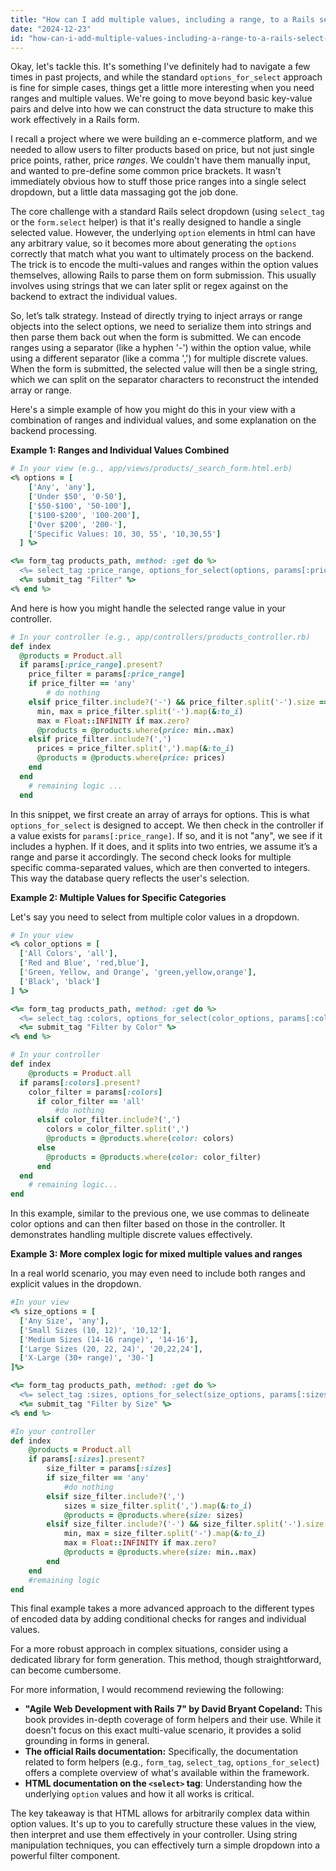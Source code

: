 ```yaml
---
title: "How can I add multiple values, including a range, to a Rails select dropdown?"
date: "2024-12-23"
id: "how-can-i-add-multiple-values-including-a-range-to-a-rails-select-dropdown"
---
```


Okay, let's tackle this. It's something I've definitely had to navigate a few times in past projects, and while the standard `options_for_select` approach is fine for simple cases, things get a little more interesting when you need ranges and multiple values. We're going to move beyond basic key-value pairs and delve into how we can construct the data structure to make this work effectively in a Rails form.

I recall a project where we were building an e-commerce platform, and we needed to allow users to filter products based on price, but not just single price points, rather, price *ranges*. We couldn't have them manually input, and wanted to pre-define some common price brackets. It wasn't immediately obvious how to stuff those price ranges into a single select dropdown, but a little data massaging got the job done.

The core challenge with a standard Rails select dropdown (using `select_tag` or the `form.select` helper) is that it's really designed to handle a single selected value. However, the underlying `option` elements in html can have any arbitrary value, so it becomes more about generating the `options` correctly that match what you want to ultimately process on the backend. The trick is to encode the multi-values and ranges within the option values themselves, allowing Rails to parse them on form submission. This usually involves using strings that we can later split or regex against on the backend to extract the individual values.

So, let’s talk strategy. Instead of directly trying to inject arrays or range objects into the select options, we need to serialize them into strings and then parse them back out when the form is submitted. We can encode ranges using a separator (like a hyphen '-') within the option value, while using a different separator (like a comma ',') for multiple discrete values. When the form is submitted, the selected value will then be a single string, which we can split on the separator characters to reconstruct the intended array or range.

Here's a simple example of how you might do this in your view with a combination of ranges and individual values, and some explanation on the backend processing.

**Example 1: Ranges and Individual Values Combined**

```ruby
# In your view (e.g., app/views/products/_search_form.html.erb)
<% options = [
    ['Any', 'any'],
    ['Under $50', '0-50'],
    ['$50-$100', '50-100'],
    ['$100-$200', '100-200'],
    ['Over $200', '200-'],
    ['Specific Values: 10, 30, 55', '10,30,55']
  ] %>

<%= form_tag products_path, method: :get do %>
  <%= select_tag :price_range, options_for_select(options, params[:price_range]) %>
  <%= submit_tag "Filter" %>
<% end %>
```

And here is how you might handle the selected range value in your controller.

```ruby
# In your controller (e.g., app/controllers/products_controller.rb)
def index
  @products = Product.all
  if params[:price_range].present?
    price_filter = params[:price_range]
    if price_filter == 'any'
        # do nothing
    elsif price_filter.include?('-') && price_filter.split('-').size == 2 #Check that is a range
      min, max = price_filter.split('-').map(&:to_i)
      max = Float::INFINITY if max.zero?
      @products = @products.where(price: min..max)
    elsif price_filter.include?(',')
      prices = price_filter.split(',').map(&:to_i)
      @products = @products.where(price: prices)
    end
  end
    # remaining logic ...
  end
```

In this snippet, we first create an array of arrays for options. This is what `options_for_select` is designed to accept. We then check in the controller if a value exists for `params[:price_range]`. If so, and it is not "any", we see if it includes a hyphen. If it does, and it splits into two entries, we assume it’s a range and parse it accordingly. The second check looks for multiple specific comma-separated values, which are then converted to integers. This way the database query reflects the user's selection.

**Example 2: Multiple Values for Specific Categories**

Let's say you need to select from multiple color values in a dropdown.

```ruby
# In your view
<% color_options = [
  ['All Colors', 'all'],
  ['Red and Blue', 'red,blue'],
  ['Green, Yellow, and Orange', 'green,yellow,orange'],
  ['Black', 'black']
] %>

<%= form_tag products_path, method: :get do %>
  <%= select_tag :colors, options_for_select(color_options, params[:colors]) %>
  <%= submit_tag "Filter by Color" %>
<% end %>
```

```ruby
# In your controller
def index
    @products = Product.all
  if params[:colors].present?
    color_filter = params[:colors]
      if color_filter == 'all'
          #do nothing
      elsif color_filter.include?(',')
        colors = color_filter.split(',')
        @products = @products.where(color: colors)
      else
        @products = @products.where(color: color_filter)
      end
  end
    # remaining logic...
end
```

In this example, similar to the previous one, we use commas to delineate color options and can then filter based on those in the controller.  It demonstrates handling multiple discrete values effectively.

**Example 3: More complex logic for mixed multiple values and ranges**

In a real world scenario, you may even need to include both ranges and explicit values in the dropdown.

```ruby
#In your view
<% size_options = [
  ['Any Size', 'any'],
  ['Small Sizes (10, 12)', '10,12'],
  ['Medium Sizes (14-16 range)', '14-16'],
  ['Large Sizes (20, 22, 24)', '20,22,24'],
  ['X-Large (30+ range)', '30-']
]%>

<%= form_tag products_path, method: :get do %>
  <%= select_tag :sizes, options_for_select(size_options, params[:sizes]) %>
  <%= submit_tag "Filter by Size" %>
<% end %>

```

```ruby
#In your controller
def index
    @products = Product.all
    if params[:sizes].present?
        size_filter = params[:sizes]
        if size_filter == 'any'
            #do nothing
        elsif size_filter.include?(',')
            sizes = size_filter.split(',').map(&:to_i)
            @products = @products.where(size: sizes)
        elsif size_filter.include?('-') && size_filter.split('-').size == 2 #Handle range
            min, max = size_filter.split('-').map(&:to_i)
            max = Float::INFINITY if max.zero?
            @products = @products.where(size: min..max)
        end
    end
    #remaining logic
end
```

This final example takes a more advanced approach to the different types of encoded data by adding conditional checks for ranges and individual values.

For a more robust approach in complex situations, consider using a dedicated library for form generation. This method, though straightforward, can become cumbersome.

For more information, I would recommend reviewing the following:

*   **"Agile Web Development with Rails 7" by David Bryant Copeland:** This book provides in-depth coverage of form helpers and their use. While it doesn't focus on this exact multi-value scenario, it provides a solid grounding in forms in general.
*   **The official Rails documentation:** Specifically, the documentation related to form helpers (e.g., `form_tag`, `select_tag`, `options_for_select`) offers a complete overview of what's available within the framework.
*   **HTML documentation on the `<select>` tag**: Understanding how the underlying `option` values and how it all works is critical.

The key takeaway is that HTML allows for arbitrarily complex data within option values. It's up to you to carefully structure these values in the view, then interpret and use them effectively in your controller. Using string manipulation techniques, you can effectively turn a simple dropdown into a powerful filter component.
